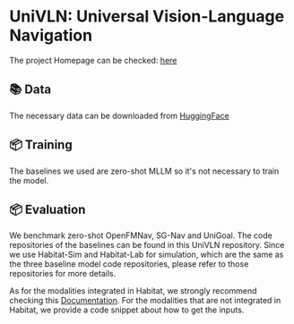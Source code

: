 # UniVLN: Universal Vision-Language Navigation

The project Homepage can be checked: [here](https://junweizheng93.github.io/publications/UniVLN/UniVLN.html)

## 📚 Data

The necessary data can be downloaded from [HuggingFace](https://huggingface.co/datasets/JunweiZheng/UniVLN)

## 📦 Training

The baselines we used are zero-shot MLLM so it's not necessary to train the model.

## 📦 Evaluation

We benchmark zero-shot OpenFMNav, SG-Nav and UniGoal. The code repositories of the baselines can be found in this UniVLN repository. Since we use Habitat-Sim and Habitat-Lab for simulation, which are the same as the three baseline model code repositories, please refer to those repositories for more details.

As for the modalities integrated in Habitat, we strongly recommend checking this [Documentation](https://aihabitat.org/docs/habitat-sim/). For the modalities that are not integrated in Habitat, we provide a code snippet about how to get the inputs.
